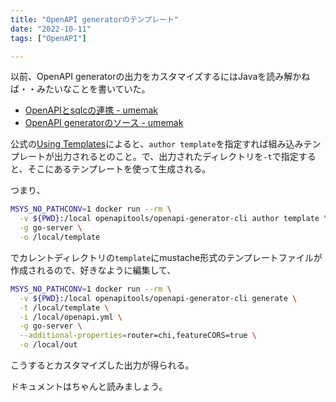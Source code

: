 ```yaml
---
title: "OpenAPI generatorのテンプレート"
date: "2022-10-11"
tags: ["OpenAPI"]

---
```


以前、OpenAPI generatorの出力をカスタマイズするにはJavaを読み解かねば・・みたいなことを書いていた。

- [OpenAPIとsqlcの連携 - umemak](https://umemak.github.io/blog/posts/2022/08/04_openapi_sqlc/)
- [OpenAPI generatorのソース - umemak](https://umemak.github.io/blog/posts/2022/08/05_openapi_generator_src/)

公式の[Using Templates](https://openapi-generator.tech/docs/templating/)によると、`author template`を指定すれば組み込みテンプレートが出力されるとのこと。で、出力されたディレクトリを`-t`で指定すると、そこにあるテンプレートを使って生成される。

つまり、
```sh
MSYS_NO_PATHCONV=1 docker run --rm \
  -v ${PWD}:/local openapitools/openapi-generator-cli author template \
  -g go-server \
  -o /local/template
```
でカレントディレクトリの`template`にmustache形式のテンプレートファイルが作成されるので、好きなように編集して、
```sh
MSYS_NO_PATHCONV=1 docker run --rm \
  -v ${PWD}:/local openapitools/openapi-generator-cli generate \
  -t /local/template \
  -i /local/openapi.yml \
  -g go-server \
  --additional-properties=router=chi,featureCORS=true \
  -o /local/out
```
こうするとカスタマイズした出力が得られる。

ドキュメントはちゃんと読みましょう。
